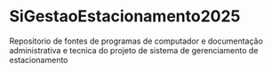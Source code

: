 # SiGestaoEstacionamento2025
Repositorio de fontes de programas de computador e documentação administrativa e tecnica do projeto de sistema de gerenciamento de estacionamento
